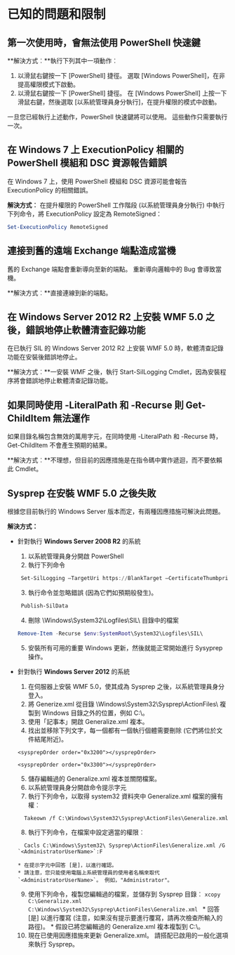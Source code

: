 # 已知的問題和限制

第一次使用時，會無法使用 PowerShell 快速鍵
------------------------------------------------------------

**解決方式︰**執行下列其中一項動作︰

1.  以滑鼠右鍵按一下 [PowerShell] 捷徑。 選取 [Windows PowerShell]，在非提高權限模式下啟動。
2.  以滑鼠右鍵按一下 [PowerShell] 捷徑。 在 [Windows PowerShell] 上按一下滑鼠右鍵，然後選取 [以系統管理員身分執行]，在提升權限的模式中啟動。

一旦您已經執行上述動作，PowerShell 快速鍵將可以使用。 這些動作只需要執行一次。


在 Windows 7 上 ExecutionPolicy 相關的 PowerShell 模組和 DSC 資源報告錯誤
-------------------------------------------------------------------------------------
在 Windows 7 上，使用 PowerShell 模組和 DSC 資源可能會報告 ExecutionPolicy 的相關錯誤。

**解決方式︰** 在提升權限的 PowerShell 工作階段 (以系統管理員身分執行) 中執行下列命令，將 ExecutionPolicy 設定為 RemoteSigned：

```powershell
Set-ExecutionPolicy RemoteSigned
```

連接到舊的遠端 Exchange 端點造成當機
------------------------------------------------------------

舊的 Exchange 端點會重新導向至新的端點。 重新導向邏輯中的 Bug 會導致當機。

**解決方式︰**直接連線到新的端點。


在 Windows Server 2012 R2 上安裝 WMF 5.0 之後，錯誤地停止軟體清查記錄功能
-------------------------------------------------------------------------------------------------------------

在已執行 SIL 的 Windows Server 2012 R2 上安裝 WMF 5.0 時，軟體清查記錄功能在安裝後錯誤地停止。

**解決方式︰**一安裝 WMF 之後，執行 Start-SilLogging Cmdlet，因為安裝程序將會錯誤地停止軟體清查記錄功能。

如果同時使用 -LiteralPath 和 -Recurse 則 Get-ChildItem 無法運作
--------------------------------------------------------------------------

如果目錄名稱包含無效的萬用字元，在同時使用 -LiteralPath 和 -Recurse 時，Get-ChildItem 不會產生預期的結果。

**解決方式︰**不理想，但目前的因應措施是在指令碼中實作遞迴，而不要依賴此 Cmdlet。


Sysprep 在安裝 WMF 5.0 之後失敗
----------------------------------------

根據您目前執行的 Windows Server 版本而定，有兩種因應措施可解決此問題。

**解決方式：**
- 針對執行 **Windows Server 2008 R2** 的系統
  1.    以系統管理員身分開啟 PowerShell
  2.    執行下列命令
   ```powershell
    Set-SilLogging –TargetUri https://BlankTarget –CertificateThumbprint 0123456789
   ```
  3.    執行命令並忽略錯誤 (因為它們如預期般發生)。
   ```powershell
    Publish-SilData
   ```
  4.    刪除 \Windows\System32\Logfiles\SIL\ 目錄中的檔案
  ```powershell
  Remove-Item -Recurse $env:SystemRoot\System32\Logfiles\SIL\
  ```
  5.    安裝所有可用的重要 Windows 更新，然後就能正常開始進行 Sysyprep 操作。
  
- 針對執行 **Windows Server 2012** 的系統
  1.    在伺服器上安裝 WMF 5.0，使其成為 Sysprep 之後，以系統管理員身分登入。
  2.    將 Generize.xml 從目錄 \Windows\System32\Sysprep\ActionFiles\ 複製到 Windows 目錄之外的位置，例如 C:\。
  3.    使用「記事本」開啟 Generalize.xml 複本。
  4.    找出並移除下列文字，每一個都有一個執行個體需要刪除 (它們將位於文件結尾附近)。
    ```
    <sysprepOrder order="0x3200"></sysprepOrder>
    
    <sysprepOrder order="0x3300"></sysprepOrder>
    ```
  5.    儲存編輯過的 Generalize.xml 複本並關閉檔案。
  6.    以系統管理員身分開啟命令提示字元
  7.    執行下列命令，以取得 system32 資料夾中 Generalize.xml 檔案的擁有權︰
    ```
      Takeown /f C:\Windows\System32\Sysprep\ActionFiles\Generalize.xml 
    ```
  8.    執行下列命令，在檔案中設定適當的權限︰
    ```
      Cacls C:\Windows\System32\ Sysprep\ActionFiles\Generalize.xml /G `<AdministratorUserName>`:F 
    ```
      * 在提示字元中回答 [是]，以進行確認。 
      * 請注意，您只能使用電腦上系統管理員的使用者名稱來取代 `<AdministratorUserName>`。 例如，"Administrator"。
      
  9.    使用下列命令，複製您編輯過的檔案，並儲存到 Sysprep 目錄︰
      ```
      xcopy C:\Generalize.xml C:\Windows\System32\Sysprep\ActionFiles\Generalize.xml 
      ```
      * 回答 [是] 以進行覆寫 (注意，如果沒有提示要進行覆寫，請再次檢查所輸入的路徑)。
      * 假設已將您編輯過的 Generalize.xml 複本複製到 C:\。
  10.   現在已使用因應措施來更新 Generalize.xml。 請搭配已啟用的一般化選項來執行 Sysprep。



<!--HONumber=Aug16_HO3-->


